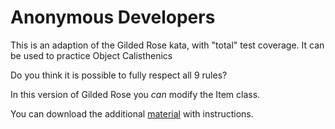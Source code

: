 # Anonymous Developers 

This is an adaption of the Gilded Rose kata, with "total" test coverage. It can be used to practice Object Calisthenics

Do you think it is possible to fully respect all 9 rules?

In this version of Gilded Rose you _can_ modify the Item class.

You can download the additional [material](https://www.dropbox.com/sh/g5jky2th8qpl13p/1kTaNd-0WZ/Developers%20Anonymous) with instructions.
